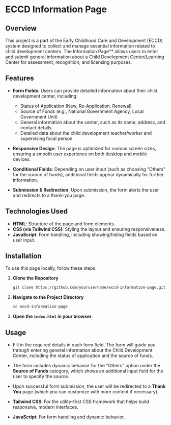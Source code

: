 # ECCD Information Page

## Overview

This project is a part of the Early Childhood Care and Development (ECCD) system designed to collect and manage essential information related to child development centers. The Information Page** allows users to enter and submit general information about a Child Development Center/Learning Center for assessment, recognition, and licensing purposes.

## Features

- **Form Fields**: Users can provide detailed information about their child development center, including:
  - Status of Application (New, Re-Application, Renewal)
  - Source of Funds (e.g., National Government Agency, Local Government Unit)
  - General information about the center, such as its name, address, and contact details.
  - Detailed data about the child development teacher/worker and supervising focal person.
  
- **Responsive Design**: The page is optimized for various screen sizes, ensuring a smooth user experience on both desktop and mobile devices.

- **Conditional Fields**: Depending on user input (such as choosing "Others" for the source of funds), additional fields appear dynamically for further information.

- **Submission & Redirection**: Upon submission, the form alerts the user and redirects to a thank-you page.

## Technologies Used

- **HTML**: Structure of the page and form elements.
- **CSS (via Tailwind CSS)**: Styling the layout and ensuring responsiveness.
- **JavaScript**: Form handling, including showing/hiding fields based on user input.

## Installation

To use this page locally, follow these steps:

1. **Clone the Repository**
   ```bash
   git clone https://github.com/yourusername/eccd-information-page.git
   ```

2. **Navigate to the Project Directory**
   ```bash
   cd eccd-information-page
   ```

3. **Open the `index.html` in your browser**.

## Usage

- Fill in the required details in each form field. The form will guide you through entering general information about the Child Development Center, including the status of application and the source of funds.
  
- The form includes dynamic behavior for the "Others" option under the **Source of Funds** category, which shows an additional input field for the user to specify the source.

- Upon successful form submission, the user will be redirected to a **Thank You** page (which you can customize with more content if necessary).

- **Tailwind CSS**: For the utility-first CSS framework that helps build responsive, modern interfaces.
- **JavaScript**: For form handling and dynamic behavior.

